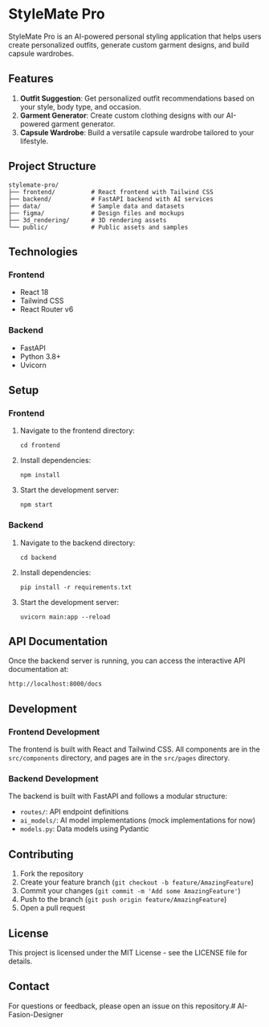 # StyleMate Pro

StyleMate Pro is an AI-powered personal styling application that helps users create personalized outfits, generate custom garment designs, and build capsule wardrobes.

## Features

1. **Outfit Suggestion**: Get personalized outfit recommendations based on your style, body type, and occasion.
2. **Garment Generator**: Create custom clothing designs with our AI-powered garment generator.
3. **Capsule Wardrobe**: Build a versatile capsule wardrobe tailored to your lifestyle.

## Project Structure

```
stylemate-pro/
├── frontend/          # React frontend with Tailwind CSS
├── backend/           # FastAPI backend with AI services
├── data/              # Sample data and datasets
├── figma/             # Design files and mockups
├── 3d_rendering/      # 3D rendering assets
└── public/            # Public assets and samples
```

## Technologies

### Frontend
- React 18
- Tailwind CSS
- React Router v6

### Backend
- FastAPI
- Python 3.8+
- Uvicorn

## Setup

### Frontend

1. Navigate to the frontend directory:
   ```
   cd frontend
   ```

2. Install dependencies:
   ```
   npm install
   ```

3. Start the development server:
   ```
   npm start
   ```

### Backend

1. Navigate to the backend directory:
   ```
   cd backend
   ```

2. Install dependencies:
   ```
   pip install -r requirements.txt
   ```

3. Start the development server:
   ```
   uvicorn main:app --reload
   ```

## API Documentation

Once the backend server is running, you can access the interactive API documentation at:
```
http://localhost:8000/docs
```

## Development

### Frontend Development
The frontend is built with React and Tailwind CSS. All components are in the `src/components` directory, and pages are in the `src/pages` directory.

### Backend Development
The backend is built with FastAPI and follows a modular structure:
- `routes/`: API endpoint definitions
- `ai_models/`: AI model implementations (mock implementations for now)
- `models.py`: Data models using Pydantic

## Contributing

1. Fork the repository
2. Create your feature branch (`git checkout -b feature/AmazingFeature`)
3. Commit your changes (`git commit -m 'Add some AmazingFeature'`)
4. Push to the branch (`git push origin feature/AmazingFeature`)
5. Open a pull request

## License

This project is licensed under the MIT License - see the LICENSE file for details.

## Contact

For questions or feedback, please open an issue on this repository.#   A I - F a s i o n - D e s i g n e r  
 